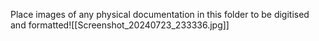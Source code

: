 Place images of any physical documentation in this folder to be digitised and formatted![[Screenshot_20240723_233336.jpg]]